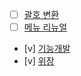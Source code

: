 - [ ] [괄호 변환](https://school.programmers.co.kr/learn/courses/30/lessons/60058)
- [ ] [메뉴 리뉴얼](https://school.programmers.co.kr/learn/courses/30/lessons/72411)
- [v] [기능개발](https://school.programmers.co.kr/learn/courses/30/lessons/42586?language=javascript)
- [v] [위장](https://school.programmers.co.kr/learn/courses/30/lessons/42578)
